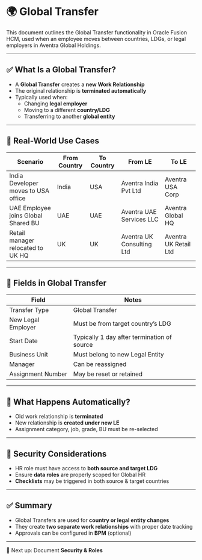 # 🌍 Global Transfer

This document outlines the Global Transfer functionality in Oracle Fusion HCM, used when an employee moves between countries, LDGs, or legal employers in Aventra Global Holdings.

---

## ✅ What Is a Global Transfer?

- A **Global Transfer** creates a **new Work Relationship**
- The original relationship is **terminated automatically**
- Typically used when:
  - Changing **legal employer**
  - Moving to a different **country/LDG**
  - Transferring to another **global entity**

---

## 🧭 Real-World Use Cases

| Scenario                                | From Country | To Country | From LE                   | To LE                 |
|-----------------------------------------|--------------|------------|---------------------------|------------------------|
| India Developer moves to USA office     | India        | USA        | Aventra India Pvt Ltd     | Aventra USA Corp       |
| UAE Employee joins Global Shared BU     | UAE          | UAE        | Aventra UAE Services LLC  | Aventra Global HQ      |
| Retail manager relocated to UK HQ       | UK           | UK         | Aventra UK Consulting Ltd | Aventra UK Retail Ltd  |

---

## 📝 Fields in Global Transfer

| Field               | Notes                                        |
|---------------------|----------------------------------------------|
| Transfer Type       | Global Transfer                              |
| New Legal Employer  | Must be from target country’s LDG            |
| Start Date          | Typically 1 day after termination of source  |
| Business Unit       | Must belong to new Legal Entity              |
| Manager             | Can be reassigned                            |
| Assignment Number   | May be reset or retained                     |

---

## 🔁 What Happens Automatically?

- Old work relationship is **terminated**
- New relationship is **created under new LE**
- Assignment category, job, grade, BU must be re-selected

---

## 🔐 Security Considerations

- HR role must have access to **both source and target LDG**
- Ensure **data roles** are properly scoped for Global HR
- **Checklists** may be triggered in both source & target countries

---

## ✅ Summary

- Global Transfers are used for **country or legal entity changes**
- They create **two separate work relationships** with proper date tracking
- Approvals can be configured in **BPM** (optional)

---

🎉 Next up: Document **Security & Roles**
